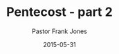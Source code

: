 ---
lunr: "true"
title: "Pentecost - part 2"
author: "Pastor Frank Jones"
postDate: "05-31-2015"
date: 2015-05-31
category: "sermons"
slug: "2015/05/ffc_05312015"
icon: microphone
audioLink: "ffc_05312015"
tags: [pentecost, holy ghost]
mp3: "ffc_05312015/05312015.mp3"
ogg: "ffc_05312015/05312015.ogg"
linkurl: "https://archive.org/download/ffc_05312015/ffc_05312015_files.xml"
ipath: "https://archive.org/download/ffc_05312015/05312015.mp3"
layout: sermon.html
---